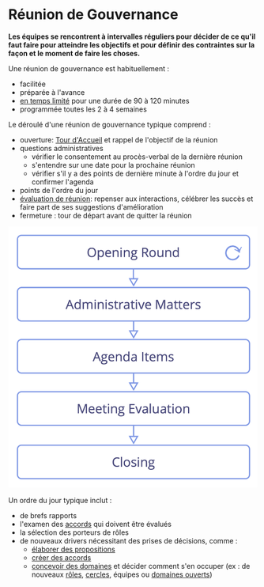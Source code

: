 # Réunion de Gouvernance

<summary>
<strong>Les équipes se rencontrent à intervalles réguliers pour décider de ce qu'il faut faire pour atteindre les objectifs et pour définir des contraintes sur la façon et le moment de faire les choses.</strong>
</summary>

Une réunion de gouvernance est habituellement :

- facilitée
- préparée à l'avance
- [en temps limité](section:timebox-activities) pour une durée de 90 à 120 minutes
- programmée toutes les 2 à 4 semaines

Le déroulé d'une réunion de gouvernance typique comprend :

- ouverture: [Tour d'Accueil](section:check-in) et rappel de l'objectif de la réunion
- questions administratives 
    - vérifier le consentement au procès-verbal de la dernière réunion
    - s'entendre sur une date pour la prochaine réunion
    - vérifier s'il y a des points de dernière minute à l'ordre du jour et confirmer l'agenda
- points de l'ordre du jour
- [évaluation de réunion](section:evaluate-meetings): repenser aux interactions, célébrer les succès et faire part de ses suggestions d'amélioration
- fermeture : tour de départ avant de quitter la réunion

![Phases d'une réunion de gouvernance](img/meetings/governance-meeting.png)

Un ordre du jour typique inclut :

- de brefs rapports
- l'examen des [accords](glossary:agreement) qui doivent être évalués
- la sélection des porteurs de rôles
- de nouveaux drivers nécessitant des prises de décisions, comme : 
    - [élaborer des propositions](section:co-create-proposals)
    - [créer des accords](section:consent-decision-making)
    - [concevoir des domaines](section:clarify-and-develop-domains) et décider comment s'en occuper (ex : de nouveaux [rôles](section:role), [cercles](section:circle), équipes ou [domaines ouverts](section:open-domain))
